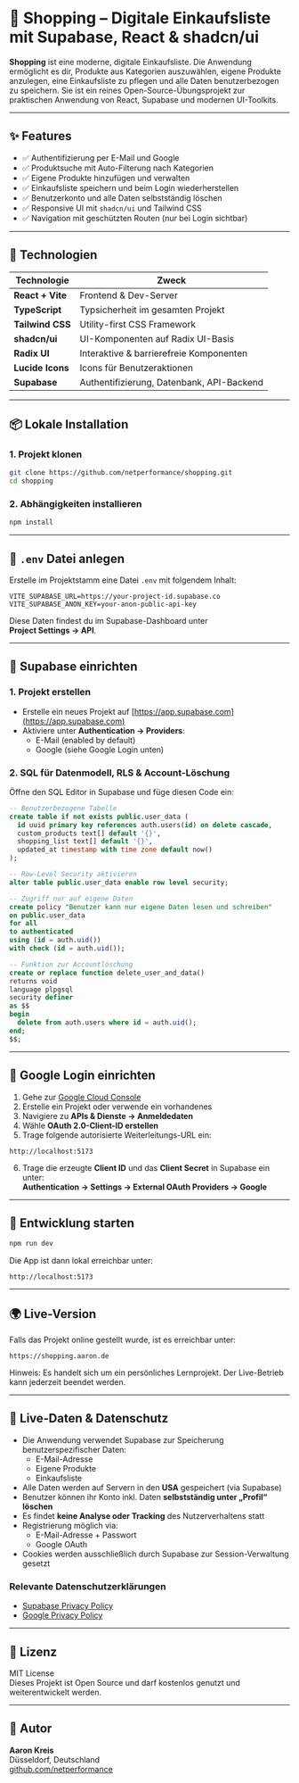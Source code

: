 # 🛒 Shopping – Digitale Einkaufsliste mit Supabase, React & shadcn/ui

**Shopping** ist eine moderne, digitale Einkaufsliste. Die Anwendung ermöglicht es dir, Produkte aus Kategorien auszuwählen, eigene Produkte anzulegen, eine Einkaufsliste zu pflegen und alle Daten benutzerbezogen zu speichern. Sie ist ein reines Open-Source-Übungsprojekt zur praktischen Anwendung von React, Supabase und modernen UI-Toolkits.

---

## ✨ Features

- ✅ Authentifizierung per E-Mail und Google
- ✅ Produktsuche mit Auto-Filterung nach Kategorien
- ✅ Eigene Produkte hinzufügen und verwalten
- ✅ Einkaufsliste speichern und beim Login wiederherstellen
- ✅ Benutzerkonto und alle Daten selbstständig löschen
- ✅ Responsive UI mit `shadcn/ui` und Tailwind CSS
- ✅ Navigation mit geschützten Routen (nur bei Login sichtbar)

---

## 🧰 Technologien

| Technologie        | Zweck                            |
|--------------------|----------------------------------|
| **React + Vite**   | Frontend & Dev-Server            |
| **TypeScript**     | Typsicherheit im gesamten Projekt |
| **Tailwind CSS**   | Utility-first CSS Framework      |
| **shadcn/ui**      | UI-Komponenten auf Radix UI-Basis |
| **Radix UI**       | Interaktive & barrierefreie Komponenten |
| **Lucide Icons**   | Icons für Benutzeraktionen       |
| **Supabase**       | Authentifizierung, Datenbank, API-Backend |

---

## 📦 Lokale Installation

### 1. Projekt klonen

```bash
git clone https://github.com/netperformance/shopping.git
cd shopping
```

### 2. Abhängigkeiten installieren

```bash
npm install
```

---

## 📁 `.env` Datei anlegen

Erstelle im Projektstamm eine Datei `.env` mit folgendem Inhalt:

```env
VITE_SUPABASE_URL=https://your-project-id.supabase.co
VITE_SUPABASE_ANON_KEY=your-anon-public-api-key
```

Diese Daten findest du im Supabase-Dashboard unter  
**Project Settings → API**.

---

## 🧩 Supabase einrichten

### 1. Projekt erstellen

- Erstelle ein neues Projekt auf [https://app.supabase.com](https://app.supabase.com)
- Aktiviere unter **Authentication → Providers**:
  - E-Mail (enabled by default)
  - Google (siehe Google Login unten)

### 2. SQL für Datenmodell, RLS & Account-Löschung

Öffne den SQL Editor in Supabase und füge diesen Code ein:

```sql
-- Benutzerbezogene Tabelle
create table if not exists public.user_data (
  id uuid primary key references auth.users(id) on delete cascade,
  custom_products text[] default '{}',
  shopping_list text[] default '{}',
  updated_at timestamp with time zone default now()
);

-- Row-Level Security aktivieren
alter table public.user_data enable row level security;

-- Zugriff nur auf eigene Daten
create policy "Benutzer kann nur eigene Daten lesen und schreiben"
on public.user_data
for all
to authenticated
using (id = auth.uid())
with check (id = auth.uid());

-- Funktion zur Accountlöschung
create or replace function delete_user_and_data()
returns void
language plpgsql
security definer
as $$
begin
  delete from auth.users where id = auth.uid();
end;
$$;
```

---

## 🔐 Google Login einrichten

1. Gehe zur [Google Cloud Console](https://console.cloud.google.com/)
2. Erstelle ein Projekt oder verwende ein vorhandenes
3. Navigiere zu **APIs & Dienste → Anmeldedaten**
4. Wähle **OAuth 2.0-Client-ID erstellen**
5. Trage folgende autorisierte Weiterleitungs-URL ein:

```
http://localhost:5173
```

6. Trage die erzeugte **Client ID** und das **Client Secret** in Supabase ein unter:  
**Authentication → Settings → External OAuth Providers → Google**

---

## 🧪 Entwicklung starten

```bash
npm run dev
```

Die App ist dann lokal erreichbar unter:

```
http://localhost:5173
```

---

## 🌍 Live-Version

Falls das Projekt online gestellt wurde, ist es erreichbar unter:

```
https://shopping.aaron.de
```

Hinweis: Es handelt sich um ein persönliches Lernprojekt. Der Live-Betrieb kann jederzeit beendet werden.

---

## 📁 Live-Daten & Datenschutz

- Die Anwendung verwendet Supabase zur Speicherung benutzerspezifischer Daten:
  - E-Mail-Adresse
  - Eigene Produkte
  - Einkaufsliste
- Alle Daten werden auf Servern in den **USA** gespeichert (via Supabase)
- Benutzer können ihr Konto inkl. Daten **selbstständig unter „Profil“ löschen**
- Es findet **keine Analyse oder Tracking** des Nutzerverhaltens statt
- Registrierung möglich via:
  - E-Mail-Adresse + Passwort
  - Google OAuth
- Cookies werden ausschließlich durch Supabase zur Session-Verwaltung gesetzt

### Relevante Datenschutzerklärungen

- [Supabase Privacy Policy](https://supabase.com/privacy)
- [Google Privacy Policy](https://policies.google.com/privacy)

---

## 📄 Lizenz

MIT License  
Dieses Projekt ist Open Source und darf kostenlos genutzt und weiterentwickelt werden.

---

## 👤 Autor

**Aaron Kreis**  
Düsseldorf, Deutschland  
[github.com/netperformance](https://github.com/netperformance)
